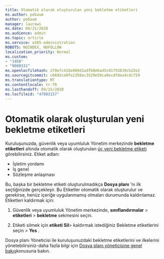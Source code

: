 ```yaml
---
title: Otomatik olarak oluşturulan yeni bekletme etiketleri
ms.author: pebaum
author: pebaum
manager: laurawi
ms.date: 04/21/2020
ms.audience: admin
ms.topic: article
ms.service: o365-administration
ROBOTS: NOINDEX, NOFOLLOW
localization_priority: Normal
ms.custom:
- "1958"
- "9000331"
ms.openlocfilehash: 2f0e7c418a909d1adfb8e6ad5cd1755839cb22e2
ms.sourcegitcommit: c6692ce0fa1358ec3529e59ca0ecdfdea4cdc759
ms.translationtype: MT
ms.contentlocale: tr-TR
ms.lasthandoff: 09/15/2020
ms.locfileid: "47803157"
---
```

# <a name="new-retention-labels-created-automatically"></a>Otomatik olarak oluşturulan yeni bekletme etiketleri

Kuruluşunuzda, güvenlik veya uyumluluk Yönetim merkezinde **bekletme etiketleri** altında otomatik olarak oluşturulan [üç yeni bekletme etiketi](https://docs.microsoft.com/microsoft-365/compliance/file-plan-manager) görebilirsiniz. Etiket adları:

- İşletim yordamı
- İş genel
- Sözleşme anlaşması

Bu, başka bir bekletme etiketi oluşturulmadıkça **Dosya planı** 'nı ilk seçtiğinizde gerçekleşir. Bu Etiketler otomatik olarak oluşturulur ve gerekirse, henüz içeriğe uygulanmamış olmaları durumunda kaldırılamaz. Etiketleri kaldırmak için:

1. Güvenlik veya uyumluluk Yönetim merkezinde, **sınıflandırmalar**  >  **etiketleri**  >  **bekletme** sekmesini seçin.

1. Etiketi silmek için **etiketi Sil**> kaldırmak istediğiniz Bekletme etiketlerini seçin  >  **Yes** .

Dosya planı Yöneticisi ile kuruluşunuzdaki bekletme etiketlerini ve ilkelerini yönetebilirsiniz-daha fazla bilgi için [Dosya planı yöneticisine genel bakış](https://docs.microsoft.com/microsoft-365/compliance/file-plan-manager)konusuna bakın.